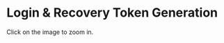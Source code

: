 # Login & Recovery Token Generation

Click on the image to zoom in.

<img :src="$withBase('/login-and-recovery-token-generation.svg')" >
